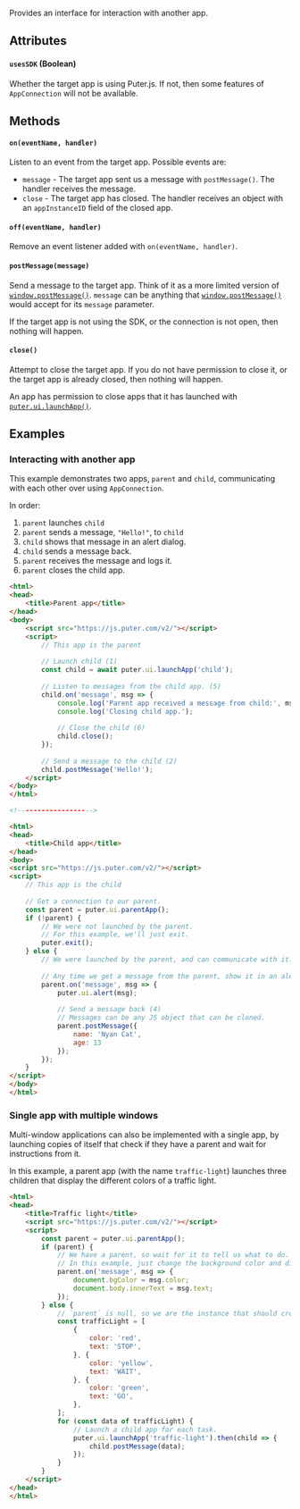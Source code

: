 Provides an interface for interaction with another app.

## Attributes

#### `usesSDK` (Boolean)
Whether the target app is using Puter.js. If not, then some features of `AppConnection` will not be available.

## Methods

#### `on(eventName, handler)`
Listen to an event from the target app. Possible events are:

- `message` - The target app sent us a message with `postMessage()`. The handler receives the message.
- `close` - The target app has closed. The handler receives an object with an `appInstanceID` field of the closed app.

#### `off(eventName, handler)`
Remove an event listener added with `on(eventName, handler)`.

#### `postMessage(message)`
Send a message to the target app. Think of it as a more limited version of [`window.postMessage()`](https://developer.mozilla.org/en-US/docs/Web/API/Window/postMessage). `message` can be anything that [`window.postMessage()`](https://developer.mozilla.org/en-US/docs/Web/API/Window/postMessage) would accept for its `message` parameter.

If the target app is not using the SDK, or the connection is not open, then nothing will happen.

#### `close()`
Attempt to close the target app. If you do not have permission to close it, or the target app is already closed, then nothing will happen.

An app has permission to close apps that it has launched with [`puter.ui.launchApp()`](/UI/launchApp).

## Examples

### Interacting with another app

This example demonstrates two apps, `parent` and `child`, communicating with each other over using `AppConnection`.

In order:
1. `parent` launches `child`
2. `parent` sends a message, `"Hello!"`, to `child`
3. `child` shows that message in an alert dialog.
4. `child` sends a message back.
5. `parent` receives the message and logs it.
6. `parent` closes the child app.

```html
<html>
<head>
    <title>Parent app</title>
</head>
<body>
    <script src="https://js.puter.com/v2/"></script>
    <script>
        // This app is the parent
        
        // Launch child (1)
        const child = await puter.ui.launchApp('child');
        
        // Listen to messages from the child app. (5)
        child.on('message', msg => {
            console.log('Parent app received a message from child:', msg);
            console.log('Closing child app.');
            
            // Close the child (6)
            child.close();
        });
        
        // Send a message to the child (2)
        child.postMessage('Hello!');
    </script>
</body>
</html>

<!------------------->

<html>
<head>
    <title>Child app</title>
</head>
<body>
<script src="https://js.puter.com/v2/"></script>
<script>
    // This app is the child
    
    // Get a connection to our parent.
    const parent = puter.ui.parentApp();
    if (!parent) {
        // We were not launched by the parent.
        // For this example, we'll just exit.
        puter.exit();
    } else {
        // We were launched by the parent, and can communicate with it.
        
        // Any time we get a message from the parent, show it in an alert dialog. (3)
        parent.on('message', msg => {
            puter.ui.alert(msg);
            
            // Send a message back (4)
            // Messages can be any JS object that can be cloned.
            parent.postMessage({
                name: 'Nyan Cat',
                age: 13
            });
        });
    }
</script>
</body>
</html>
```

### Single app with multiple windows

Multi-window applications can also be implemented with a single app, by launching copies of itself that check if they have a parent and wait for instructions from it.

In this example, a parent app (with the name `traffic-light`) launches three children that display the different colors of a traffic light.

```html
<html>
<head>
    <title>Traffic light</title>
    <script src="https://js.puter.com/v2/"></script>
    <script>
        const parent = puter.ui.parentApp();
        if (parent) {
            // We have a parent, so wait for it to tell us what to do.
            // In this example, just change the background color and display a message.
            parent.on('message', msg => {
                document.bgColor = msg.color;
                document.body.innerText = msg.text;
            });
        } else {
            // `parent` is null, so we are the instance that should create and direct the child apps.
            const trafficLight = [
                {
                    color: 'red',
                    text: 'STOP',
                }, {
                    color: 'yellow',
                    text: 'WAIT',
                }, {
                    color: 'green',
                    text: 'GO',
                },
            ];
            for (const data of trafficLight) {
                // Launch a child app for each task.
                puter.ui.launchApp('traffic-light').then(child => {
                    child.postMessage(data);
                });
            }
        }
    </script>
</head>
</html>
```

